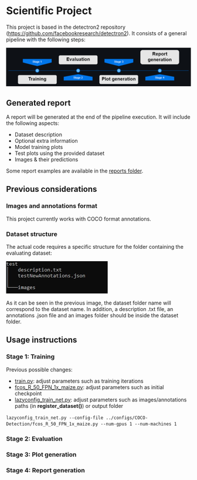 # Scientific Project


This project is based in the detectron2 repository (https://github.com/facebookresearch/detectron2). It consists of a general pipeline with the following steps:

![Pipeline](/docs/pipeline.png)



## Generated report
A report will be generated at the end of the pipeline execution. It will include the following aspects:
- Dataset description
- Optional extra information
- Model training plots
- Test plots using the provided dataset
- Images & their predictions

Some report examples are available in the [reports folder](/reports).


## Previous considerations
### Images and annotations format
This project currently works with COCO format annotations.
### Dataset structure
The actual code requires a specific structure for the folder containing the evaluating dataset:

![Dataset structure](/docs/datasetStructure.jpg)

As it can be seen in the previous image, the dataset folder name will correspond to the dataset name. In addition, a description .txt file, an annotations .json file and an images folder should be inside the dataset folder.


## Usage instructions
### Stage 1: Training
Previous possible changes:
- [train.py](detectron2-code/configs/common/train.py): adjust parameters such as training iterations
- [fcos_R_50_FPN_1x_maize.py](detectron2-code/configs/COCO-Detection/fcos_R_50_FPN_1x_maize.py): adjust parameters such as initial checkpoint
- [lazyconfig_train_net.py](detectron2-code/tools/lazyconfig_train_net.py): adjust parameters such as images/annotations paths (in **register_dataset()**) or output folder

`lazyconfig_train_net.py --config-file ../configs/COCO-Detection/fcos_R_50_FPN_1x_maize.py --num-gpus 1 --num-machines 1`
### Stage 2: Evaluation
### Stage 3: Plot generation
### Stage 4: Report generation
